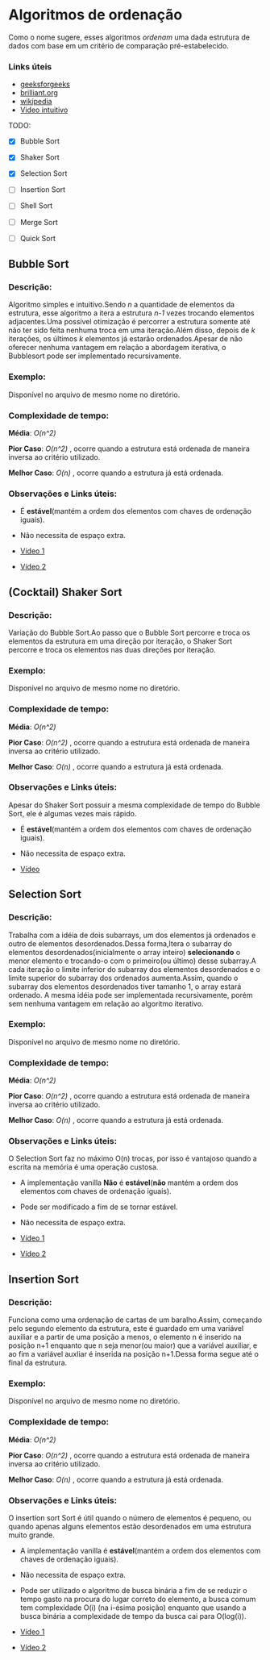 # Algoritmos de ordenação

Como o nome sugere, esses algoritmos *ordenam* uma dada estrutura de dados com base em um critério de comparação pré-estabelecido.

### Links úteis  

* [geeksforgeeks](https://www.geeksforgeeks.org/sorting-algorithms/) 
* [brilliant.org](https://brilliant.org/wiki/sorting-algorithms/) 
* [wikipedia](https://en.wikipedia.org/wiki/Sorting_algorithm) 
* [Video intuitivo](https://youtu.be/kPRA0W1kECg)

TODO:
- [x] Bubble Sort
- [x] Shaker Sort
- [x] Selection Sort
- [ ] Insertion Sort
- [ ] Shell Sort
- [ ] Merge Sort
- [ ] Quick Sort

  
## Bubble Sort

### Descrição:  

   Algoritmo simples e intuitivo.Sendo *n* a quantidade de elementos da estrutura, esse algoritmo a itera a estrutura *n-1* vezes trocando elementos adjacentes.Uma possível otimização é percorrer a estrutura somente até não ter sido feita nenhuma troca em uma iteração.Além disso, depois de *k* iterações, os últimos *k* elementos já estarão ordenados.Apesar de não oferecer nenhuma vantagem em relação a abordagem iterativa, o Bubblesort pode ser implementado recursivamente.

### Exemplo:  

Disponível no arquivo de mesmo nome no diretório.

### Complexidade de tempo:  

**Média**: *O(n^2)*  

**Pior Caso**: *O(n^2)* , ocorre quando a estrutura está ordenada de maneira inversa ao critério utilizado.  

**Melhor Caso**: *O(n)* , ocorre quando a estrutura já está ordenada.  

### Observações e Links úteis:  

* É **estável**(mantém a ordem dos elementos com chaves de ordenação iguais).
* Não necessita de espaço extra.

* [Vídeo 1](https://youtu.be/nmhjrI-aW5o)
* [Vídeo 2](https://youtu.be/lyZQPjUT5B4)
  
   
## (Cocktail) Shaker Sort  

### Descrição:  

   Variação do Bubble Sort.Ao passo que o Bubble Sort percorre e troca os elementos da estrutura em uma direção por iteração, o Shaker Sort percorre e troca os elementos nas duas direções por iteração.

### Exemplo:  

Disponível no arquivo de mesmo nome no diretório.

### Complexidade de tempo:  

**Média**: *O(n^2)*  

**Pior Caso**: *O(n^2)* , ocorre quando a estrutura está ordenada de maneira inversa ao critério utilizado.  

**Melhor Caso**: *O(n)* , ocorre quando a estrutura já está ordenada.  

### Observações e Links úteis:  

Apesar do Shaker Sort possuir a mesma complexidade de tempo do Bubble Sort, ele é algumas vezes mais rápido.  

* É **estável**(mantém a ordem dos elementos com chaves de ordenação iguais).
* Não necessita de espaço extra.

* [Vídeo](https://youtu.be/nmhjrI-aW5o)


## Selection Sort

### Descrição:  

   Trabalha com a idéia de dois subarrays, um dos elementos já ordenados e outro de elementos desordenados.Dessa forma,Itera o subarray do elementos desordenados(inicialmente o array inteiro) **selecionando** o menor elemento e trocando-o com o primeiro(ou último) desse subarray.A cada iteração o limite inferior do subarray dos elementos desordenados e o limite superior do subarray dos ordenados aumenta.Assim, quando o subarray dos elementos desordenados tiver tamanho 1, o array estará ordenado.
   A mesma idéia pode ser implementada recursivamente, porém sem nenhuma vantagem em relação ao algoritmo iterativo.

### Exemplo:  

Disponível no arquivo de mesmo nome no diretório.

### Complexidade de tempo:  

**Média**: *O(n^2)*  

**Pior Caso**: *O(n^2)* , ocorre quando a estrutura está ordenada de maneira inversa ao critério utilizado.  

**Melhor Caso**: *O(n)* , ocorre quando a estrutura já está ordenada.  

### Observações e Links úteis:  

O Selection Sort faz no máximo O(n) trocas, por isso é vantajoso quando a escrita na memória é uma operação custosa.

* A implementação vanilla **Não** é **estável**(**não** mantém a ordem dos elementos com chaves de ordenação iguais).
* Pode ser modificado a fim de se tornar estável.
* Não necessita de espaço extra.

* [Vídeo 1](https://youtu.be/xWBP4lzkoyM)
* [Vídeo 2](https://youtu.be/Ns4TPTC8whw)


## Insertion Sort

### Descrição:  
   
   Funciona como uma ordenação de cartas de um baralho.Assim, começando pelo segundo elemento da estrutura, este é guardado em uma variável auxiliar e a partir de uma posição a menos, o elemento n é inserido na posição n+1 enquanto que n seja menor(ou maior) que a variável auxiliar, e ao fim a variável auxliar é inserida na posição n+1.Dessa forma segue até o final da estrutura.

### Exemplo:  

Disponível no arquivo de mesmo nome no diretório.

### Complexidade de tempo:  

**Média**: *O(n^2)*  

**Pior Caso**: *O(n^2)* , ocorre quando a estrutura está ordenada de maneira inversa ao critério utilizado.  

**Melhor Caso**: *O(n)* , ocorre quando a estrutura já está ordenada.  

### Observações e Links úteis:  

O insertion sort Sort é útil quando o número de elementos é pequeno, ou quando apenas alguns elementos estão desordenados em uma estrutura muito grande.

* A implementação vanilla é **estável**(mantém a ordem dos elementos com chaves de ordenação iguais).
* Não necessita de espaço extra.
* Pode ser utilizado o algoritmo de busca binária a fim de se reduzir o tempo gasto na procura do lugar correto do elemento, a busca comum tem complexidade O(i) (na i-ésima posição) enquanto que usando a busca binária a complexidade de tempo da busca cai para O(log(i)).

* [Vídeo 1](https://youtu.be/ROalU379l3U)
* [Vídeo 2](https://youtu.be/OGzPmgsI-pQ)
